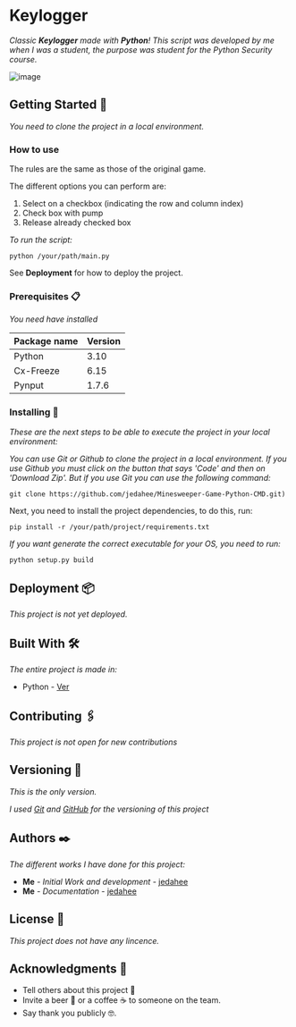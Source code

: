 # Keylogger

_Classic **Keylogger** made with **Python**! This script was developed by me when I was a student, the purpose was student for the Python Security course._

![image](https://github.com/jedahee/Minesweeper-Game-Python-CMD/assets/56111700/dd3d2abc-c2b8-4bdf-aadb-685b988b90c7)

## Getting Started 🚀

_You need to clone the project in a local environment._

### How to use

The rules are the same as those of the original game.

The different options you can perform are:

1. Select on a checkbox (indicating the row and column index)
2. Check box with pump
3. Release already checked box

_To run the script:_

```
python /your/path/main.py
```

See **Deployment** for how to deploy the project.

### Prerequisites 📋

_You need have installed_

| Package name | Version |
| ------------ | ------- |
| Python       | 3.10    |
| Cx-Freeze    | 6.15    |
| Pynput       | 1.7.6   |

### Installing 🔧

_These are the next steps to be able to execute the project in your local environment:_

_You can use Git or Github to clone the project in a local environment. If you use Github you must click on the button that says 'Code' and then on 'Download Zip'. But if you use Git you can use the following command:_

```
git clone https://github.com/jedahee/Minesweeper-Game-Python-CMD.git)
```

Next, you need to install the project dependencies, to do this, run:

```
pip install -r /your/path/project/requirements.txt
```

_If you want generate the correct executable for your OS, you need to run:_

```
python setup.py build
```

## Deployment 📦

_This project is not yet deployed._

## Built With 🛠️

_The entire project is made in:_

* Python - [Ver](https://www.python.org/)

## Contributing 🖇️
_This project is not open for new contributions_

## Versioning 📌

_This is the only version._

_I used [Git](https://git-scm.com/) and [GitHub](https://github.com/) for the versioning of this project_

## Authors ✒️

_The different works I have done for this project:_

* **Me** - *Initial Work and development* - [jedahee](https://github.com/jedahee)
* **Me** - *Documentation* - [jedahee](https://github.com/jedahee) 

## License 📄

_This project does not have any lincence._

## Acknowledgments 🎁

* Tell others about this project 📢
* Invite a beer 🍺 or a coffee ☕ to someone on the team. 
* Say thank you publicly 🤓.
